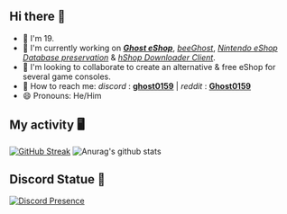 ## Hi there 👋

- 🍰 I'm 19.
- 🔭 I'm currently working on **_[Ghost eShop](https://ghosteshop.com)_**, _[beeGhost](https://github.com/ghost-land/beeGhost)_, _[Nintendo eShop Database preservation](https://github.com/ghost-land/Nintendo-eShop-db)_ & _[hShop Downloader Client](https://github.com/Ghost0159/hShop-downloader)_.
- 👯 I'm looking to collaborate to create an alternative & free eShop for several game consoles.
- 📮 How to reach me:  _discord_ : **[ghost0159](https://discord.com/users/540888527651733511)** | _reddit_ : **[Ghost0159](https://www.reddit.com/user/Ghost0159)**
- 😄 Pronouns: He/Him


## My activity 🖥️ 

[![GitHub Streak](https://github-readme-streak-stats.herokuapp.com?user=Ghost0159&theme=tokyonight&date_format=M%20j%5B%2C%20Y%5D)](https://git.io/streak-stats) ![Anurag's github stats](https://github-readme-stats.vercel.app/api?username=ghost0159&show_icons=true&locale=en&count_private=true&bg_color=ffffff,F9F9F9)


## Discord Statue 🤖

[![Discord Presence](https://lanyard.cnrad.dev/api/540888527651733511)](https://discord.com/users/540888527651733511)
